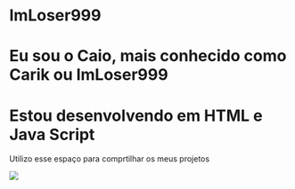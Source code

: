 # ImLoser999
# Eu sou o Caio, mais conhecido como Carik ou ImLoser999

# Estou desenvolvendo em HTML e Java Script

Utilizo esse espaço para comprtilhar os meus projetos

![](https://media.tenor.com/McPQygGOuXYAAAAi/gladgers-hacker-gers-guardians-of-galaxy.gif)



